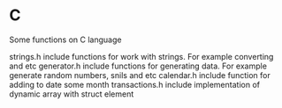 # C
Some functions on C language

strings.h include functions for work with strings. For example converting and etc
generator.h include functions for generating data. For example  generate random numbers, snils and etc
calendar.h include function for adding to date some month
transactions.h include implementation of dynamic array with struct element
